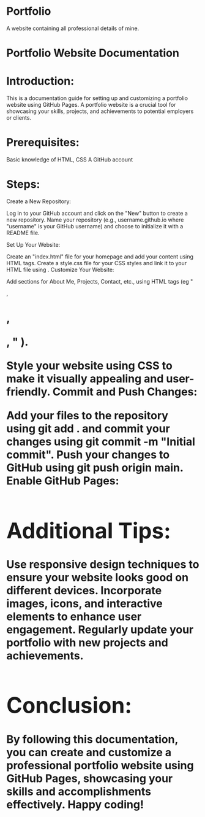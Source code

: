 # Portfolio
A website containing all professional details of mine.

# Portfolio Website Documentation

 # Introduction:
This is a documentation guide for setting up and customizing a portfolio website using GitHub Pages. A portfolio website is a crucial tool for showcasing your skills, projects, and achievements to potential employers or clients.

# Prerequisites:

Basic knowledge of HTML, CSS
A GitHub account

 # Steps:

Create a New Repository:

Log in to your GitHub account and click on the "New" button to create a new repository.
Name your repository (e.g., username.github.io where "username" is your GitHub username) and choose to initialize it with a README file.

Set Up Your Website:

Create an "index.html" file for your homepage and add your content using HTML tags.
Create a style.css file for your CSS styles and link it to your HTML file using <link rel="stylesheet" href="style.css">.
Customize Your Website:

Add sections for About Me, Projects, Contact, etc., using HTML tags (eg "<div>, <h1>, <p>, <a>" ).

Style your website using CSS to make it visually appealing and user-friendly.
Commit and Push Changes:

Add your files to the repository using git add . and commit your changes using git commit -m "Initial commit".
Push your changes to GitHub using git push origin main.
Enable GitHub Pages:


# Additional Tips:

Use responsive design techniques to ensure your website looks good on different devices.
Incorporate images, icons, and interactive elements to enhance user engagement.
Regularly update your portfolio with new projects and achievements.

# Conclusion:

By following this documentation, you can create and customize a professional portfolio website using GitHub Pages, showcasing your skills and accomplishments effectively. Happy coding!
